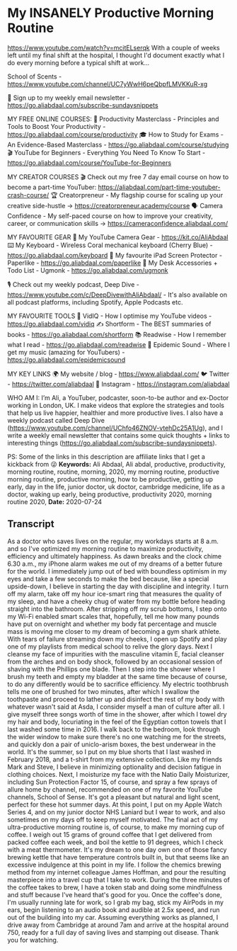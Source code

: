 # My INSANELY Productive Morning Routine
https://www.youtube.com/watch?v=mcitELserqk
With a couple of weeks left until my final shift at the hospital, I thought I'd document exactly what I do every morning before a typical shift at work...

School of Scents - https://www.youtube.com/channel/UC7yWwH6peQbpfLMVKKuR-xg

💌  Sign up to my weekly email newsletter - https://go.aliabdaal.com/subscribe-sundaysnippets

MY FREE ONLINE COURSES:
🚀  Productivity Masterclass - Principles and Tools to Boost Your Productivity - 
 https://go.aliabdaal.com/course/productivity
🎓  How to Study for Exams - An Evidence-Based Masterclass - https://go.aliabdaal.com/course/studying
🎬 YouTube for Beginners - Everything You Need To Know To Start  - https://go.aliabdaal.com/course/YouTube-for-Beginners

MY CREATOR COURSES
🎬 Check out my free 7 day email course on how to become a part-time YouTuber: https://aliabdaal.com/part-time-youtuber-crash-course/
🏆 Creatorpreneur - My flagship course for scaling up your creative side-hustle → https://creatorpreneur.academy/course
🗣 Camera Confidence - My self-paced course on how to improve your creativity, career, or communication skills → https://cameraconfidence.aliabdaal.com/

MY FAVOURITE GEAR
🎥  My YouTube Camera Gear - https://kit.co/AliAbdaal
⌨️  My Keyboard - Wireless Coral mechanical keyboard (Cherry Blue) -https://go.aliabdaal.com/keyboard
📝  My favourite iPad Screen Protector - Paperlike - https://go.aliabdaal.com/paperlike
🎒 My Desk Accessories + Todo List - Ugmonk - https://go.aliabdaal.com/ugmonk

🎙 Check out my weekly podcast, Deep Dive - https://www.youtube.com/c/DeepDivewithAliAbdaal/ - It's also available on all podcast platforms, including Spotify, Apple Podcasts etc.

MY FAVOURITE TOOLS
🚀 VidIQ - How I optimise my YouTube videos - https://go.aliabdaal.com/vidiq
✍️ Shortform - The BEST summaries of books - https://go.aliabdaal.com/shortform
📚  Readwise - How I remember what I read - https://go.aliabdaal.com/readwise
🎵  Epidemic Sound - Where I get my music (amazing for YouTubers) - https://go.aliabdaal.com/epidemicsound

MY KEY LINKS
🌍  My website / blog - https://www.aliabdaal.com/
🐦  Twitter - https://twitter.com/aliabdaal
📸  Instagram - https://instagram.com/aliabdaal

WHO AM I:
I’m Ali, a YouTuber, podcaster, soon-to-be author and ex-Doctor working in London, UK. I make videos that explore the strategies and tools that help us live happier, healthier and more productive lives. I also have a weekly podcast called Deep Dive (https://www.youtube.com/channel/UChfo46ZNOV-vtehDc25A1Ug), and I write a weekly email newsletter that contains some quick thoughts + links to interesting things (https://go.aliabdaal.com/subscribe-sundaysnippets).

PS: Some of the links in this description are affiliate links that I get a kickback from 😜
**Keywords:** Ali Abdaal, Ali abdal, productive, productivity, morning routine, routine, morning, 2020, my morning routine, productive morning routine, productive morning, how to be productive, getting up early, day in the life, junior doctor, uk doctor, cambridge medicine, life as a doctor, waking up early, being productive, productivity 2020, morning routine 2020, 
**Date:** 2020-07-24

## Transcript
 As a doctor who saves lives on the regular, my workdays starts at 8 a.m. and so I've optimized my morning routine to maximize productivity, efficiency and ultimately happiness. As dawn breaks and the clock chime 6.30 a.m., my iPhone alarm wakes me out of my dreams of a better future for the world. I immediately jump out of bed with boundless optimism in my eyes and take a few seconds to make the bed because, like a special upside-down, I believe in starting the day with discipline and integrity. I turn off my alarm, take off my hour ice-smart ring that measures the quality of my sleep, and have a cheeky chug of water from my bottle before heading straight into the bathroom. After stripping off my scrub bottoms, I step onto my Wi-Fi enabled smart scales that, hopefully, tell me how many pounds have put on overnight and whether my body fat percentage and muscle mass is moving me closer to my dream of becoming a gym shark athlete. With tears of failure streaming down my cheeks, I open up Spotify and play one of my playlists from medical school to relive the glory days. Next I cleanse my face of impurities with the masculine vitamin E, facial cleanser from the arches and on body shock, followed by an occasional session of shaving with the Phillips one blade. Then I step into the shower where I brush my teeth and empty my bladder at the same time because of course, to do any differently would be to sacrifice efficiency. My electric toothbrush tells me one of brushed for two minutes, after which I swallow the toothpaste and proceed to lather up and disinfect the rest of my body with whatever wasn't said at Asda, I consider myself a man of culture after all. I give myself three songs worth of time in the shower, after which I towel dry my hair and body, locuriating in the feel of the Egyptian cotton towels that I last washed some time in 2016. I walk back to the bedroom, look through the wider window to make sure there's no one watching me for the streets, and quickly don a pair of uniclo-arism boxes, the best underwear in the world. It's the summer, so I put on my blue shorts that I last washed in February 2018, and a t-shirt from my extensive collection. Like my friends Mark and Steve, I believe in minimizing optionality and decision fatigue in clothing choices. Next, I moisturize my face with the Natio Daily Moisturizer, including Sun Protection Factor 15, of course, and spray a few sprays of allure home by channel, recommended on one of my favorite YouTube channels, School of Sense. It's got a pleasant but natural and light scent, perfect for these hot summer days. At this point, I put on my Apple Watch Series 4, and on my junior doctor NHS Laniard but I wear to work, and also sometimes on my days off to keep myself motivated. The final act of my ultra-productive morning routine is, of course, to make my morning cup of coffee. I weigh out 15 grams of ground coffee that I get delivered from packed coffee each week, and boil the kettle to 91 degrees, which I check with a meat thermometer. It's my dream to one day own one of those fancy brewing kettle that have temperature controls built in, but that seems like an excessive indulgence at this point in my life. I follow the chemics brewing method from my internet colleague James Hoffman, and pour the resulting masterpiece into a travel cup that I take to work. During the three minutes of the coffee takes to brew, I have a token stab and doing some mindfulness and stuff because I've heard that's good for you. Once the coffee's done, I'm usually running late for work, so I grab my bag, stick my AirPods in my ears, begin listening to an audio book and audible at 2.5x speed, and run out of the building into my car. Assuming everything works as planned, I drive away from Cambridge at around 7am and arrive at the hospital around 750, ready for a full day of saving lives and stamping out disease. Thank you for watching.
